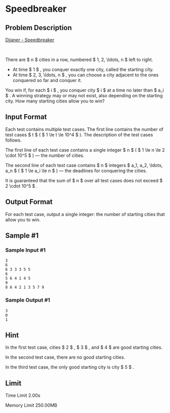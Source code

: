 # Speedbreaker

## Problem Description

[Djjaner - Speedbreaker](https://soundcloud.com/luciano-ferrari-151560131/speedbreaker)

⠀



There are $ n $ cities in a row, numbered $ 1, 2, \ldots, n $ left to right.

- At time $ 1 $ , you conquer exactly one city, called the starting city.
- At time $ 2, 3, \ldots, n $ , you can choose a city adjacent to the ones conquered so far and conquer it.

You win if, for each $ i $ , you conquer city $ i $ at a time no later than $ a_i $ . A winning strategy may or may not exist, also depending on the starting city. How many starting cities allow you to win?

## Input Format

Each test contains multiple test cases. The first line contains the number of test cases $ t $ ( $ 1 \le t \le 10^4 $ ). The description of the test cases follows.

The first line of each test case contains a single integer $ n $ ( $ 1 \le n \le 2 \cdot 10^5 $ ) — the number of cities.

The second line of each test case contains $ n $ integers $ a_1, a_2, \ldots, a_n $ ( $ 1 \le a_i \le n $ ) — the deadlines for conquering the cities.

It is guaranteed that the sum of $ n $ over all test cases does not exceed $ 2 \cdot 10^5 $ .

## Output Format

For each test case, output a single integer: the number of starting cities that allow you to win.

## Sample #1

### Sample Input #1

```
3
6
6 3 3 3 5 5
6
5 6 4 1 4 5
9
8 6 4 2 1 3 5 7 9
```

### Sample Output #1

```
3
0
1
```

## Hint

In the first test case, cities $ 2 $ , $ 3 $ , and $ 4 $ are good starting cities.

In the second test case, there are no good starting cities.

In the third test case, the only good starting city is city $ 5 $ .

## Limit



Time Limit
2.00s

Memory Limit
250.00MB